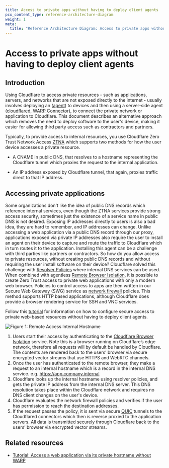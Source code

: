 ```yaml
---
title: Access to private apps without having to deploy client agents
pcx_content_type: reference-architecture-diagram
weight: 1
meta:
  title: "Reference Architecture Diagram: Access to private apps without having to deploy client agents"
---
```


# Access to private apps without having to deploy client agents
## Introduction

Using Cloudflare to access private resources - such as applications, servers, and networks that are not exposed directly to the internet - usually involves deploying an ([agent](/cloudflare-one/connections/connect-devices/warp/)) to devices and then using a server-side agent ([cloudflared](/cloudflare-one/connections/connect-networks/private-net/cloudflared/), [WARP Connector](/cloudflare-one/connections/connect-networks/private-net/warp-connector/)), to connect the private network or application to Cloudflare. This document describes an alternative approach which removes the need to deploy software to the user's device, making it easier for allowing third party access such as contractors and partners.

Typically, to provide access to internal resources, you use Cloudflare Zero Trust Network Access [ZTNA](/en-gb/learning/access-management/what-is-ztna/) which supports two methods for how the user device accesses a private resource. 

* A CNAME in public DNS, that resolves to a hostname representing the Cloudflare tunnel which proxies the request to the internal application.

* An IP address exposed by Cloudflare tunnel, that again, proxies traffic direct to that IP address.

## Accessing private applications

Some organizations don't like the idea of public DNS records which reference internal services, even though the ZTNA services provide strong access security, sometimes just the existence of a service name in public DNS is not desired. Exposing IP addresses directly to users is also a bad idea, they are hard to remember, and IP addresses can change. Unlike accessing a web application via a public DNS record through our proxy, applications exposed via private IP addresses also require the user to install an agent on their device to capture and route the traffic to Cloudflare which in turn routes it to the application. Installing this agent can be a challenge with third parties like partners or contractors.
So how do you allow access to private resources, without creating public DNS records and without requiring the user install software on their device? Cloudflare solved this challenge with [Resolver Policies](/cloudflare-one/policies/gateway/resolver-policies/) where internal DNS services can be used. When combined with agentless [Remote Browser Isolation](/cloudflare-one/policies/browser-isolation/), it is possible to create Zero Trust access to private web applications with only a modern web browser. Policies to control access to apps are then written in our Secure Web Gateway (SWG) service as [network firewall](/cloudflare-one/policies/gateway/network-policies/) policies. This method supports HTTP based applications, although Cloudflare does provide a browser rendering service for SSH and VNC services. 

Follow this [tutorial](/cloudflare-one/tutorials/clientless-access-private-dns/) for information on how to configure secure access to private web-based resources without having to deploy client agents.

![Figure 1: Remote Access Internal Hostname](/images/reference-architecture/sase-clientless-access-private-dns/diagram1.svg "Figure 1: Remote browser connected to private web service using internal hostname")

1. Users start their access by authenticating to the [Cloudflare Browser Isolation](https://your_team_domain.cloudflareaccess.com/browser) service. Note this is a browser running on Cloudflare’s edge network, therefore all requests will by default be handled by Cloudflare. The contents are rendered back to the users’ browser via secure encrypted vector streams that use HTTPS and WebRTC channels.
2. Once the user has authenticated to the remote browser, they make a request to an internal hostname which is a record in the internal DNS service. e.g. https://app.company.internal
3. Cloudflare looks up the internal hostname using resolver policies, and gets the private IP address from the internal DNS server. This DNS resolution takes place within the Cloudflare network and requires no DNS client changes on the user's device.
4. Cloudflare evaluates the network firewall policies and verifies if the user has permission to reach the destination addresses.
5. If the request passes the policy, it is sent via secure [QUIC](https://blog.cloudflare.com/getting-cloudflare-tunnels-to-connect-to-the-cloudflare-network-with-quic) tunnels to the Cloudflared connectors which then is reverse proxied to the application servers. All data is transmitted securely through Cloudflare back to the users’ browser via encrypted vector streams.

## Related resources

- [Tutorial: Access a web application via its private hostname without WARP](/cloudflare-one/tutorials/clientless-access-private-dns/)